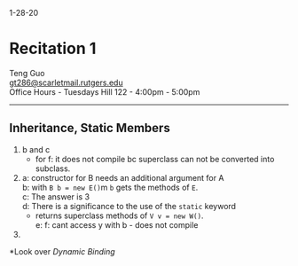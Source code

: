 1-28-20
# Recitation 1
Teng Guo<br>
gt286@scarletmail.rutgers.edu<br>
Office Hours - Tuesdays Hill 122 - 4:00pm - 5:00pm

-----
## Inheritance, Static Members
1. b and c
    - for f: it does not compile bc superclass can not be converted into subclass.
2. a: constructor for B needs an additional argument for A<br>
    b: with `B b = new E()`m `b` gets the methods of `E`.<br>
    c: The answer is 3<br>
    d: There is a significance to the use of the `static` keyword
    - returns superclass methods of `V v = new W()`.<br>
    e:
    f: cant access y with b - does not compile
3. 

*Look over *Dynamic Binding*
